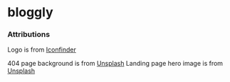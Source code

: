 # bloggly

### Attributions

Logo is from [Iconfinder](https://www.iconfinder.com/icons/227062/blog_blogger_blogging_media_network_social_icon)

404 page background is from [Unsplash](https://unsplash.com/photos/I0fDR8xtApA)
Landing page hero image is from [Unsplash](https://unsplash.com/photos/KE0nC8-58MQ)
